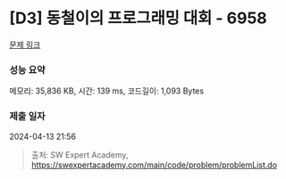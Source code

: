 # [D3] 동철이의 프로그래밍 대회 - 6958 

[문제 링크](https://swexpertacademy.com/main/code/problem/problemDetail.do?contestProbId=AWjlFcGK3dMDFAVT) 

### 성능 요약

메모리: 35,836 KB, 시간: 139 ms, 코드길이: 1,093 Bytes

### 제출 일자

2024-04-13 21:56



> 출처: SW Expert Academy, https://swexpertacademy.com/main/code/problem/problemList.do
